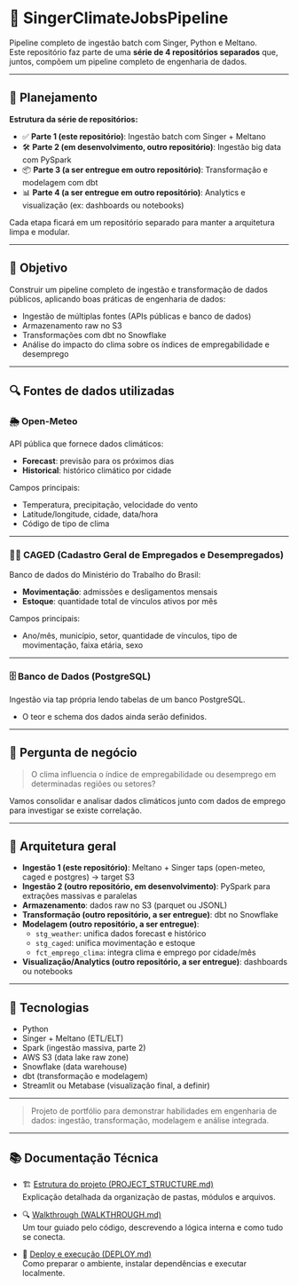 # 🚀 SingerClimateJobsPipeline
Pipeline completo de ingestão batch com Singer, Python e Meltano.  
Este repositório faz parte de uma **série de 4 repositórios separados** que, juntos, compõem um pipeline completo de engenharia de dados.

---

## 📝 Planejamento

**Estrutura da série de repositórios:**

- ✅ **Parte 1 (este repositório)**: Ingestão batch com Singer + Meltano
- 🛠 **Parte 2 (em desenvolvimento, outro repositório)**: Ingestão big data com PySpark
- 📦 **Parte 3 (a ser entregue em outro repositório)**: Transformação e modelagem com dbt
- 📊 **Parte 4 (a ser entregue em outro repositório)**: Analytics e visualização (ex: dashboards ou notebooks)

Cada etapa ficará em um repositório separado para manter a arquitetura limpa e modular.

---

## 📌 Objetivo

Construir um pipeline completo de ingestão e transformação de dados públicos, aplicando boas práticas de engenharia de dados:
- Ingestão de múltiplas fontes (APIs públicas e banco de dados)
- Armazenamento raw no S3
- Transformações com dbt no Snowflake
- Análise do impacto do clima sobre os índices de empregabilidade e desemprego

---

## 🔍 Fontes de dados utilizadas

### 🌦️ Open-Meteo
API pública que fornece dados climáticos:
- **Forecast**: previsão para os próximos dias
- **Historical**: histórico climático por cidade

Campos principais:
- Temperatura, precipitação, velocidade do vento
- Latitude/longitude, cidade, data/hora
- Código de tipo de clima

---

### 🧑‍💼 CAGED (**Cadastro Geral de Empregados e Desempregados**)
Banco de dados do Ministério do Trabalho do Brasil:
- **Movimentação**: admissões e desligamentos mensais
- **Estoque**: quantidade total de vínculos ativos por mês

Campos principais:
- Ano/mês, município, setor, quantidade de vínculos, tipo de movimentação, faixa etária, sexo

---

### 🗄️ Banco de Dados (PostgreSQL)
Ingestão via tap própria lendo tabelas de um banco PostgreSQL.
- O teor e schema dos dados ainda serão definidos.

---

## 🧠 Pergunta de negócio

> O clima influencia o índice de empregabilidade ou desemprego em determinadas regiões ou setores?

Vamos consolidar e analisar dados climáticos junto com dados de emprego para investigar se existe correlação.

---

## 🧰 Arquitetura geral

- **Ingestão 1 (este repositório)**: Meltano + Singer taps (open-meteo, caged e postgres) → target S3
- **Ingestão 2 (outro repositório, em desenvolvimento)**: PySpark para extrações massivas e paralelas
- **Armazenamento**: dados raw no S3 (parquet ou JSONL)
- **Transformação (outro repositório, a ser entregue)**: dbt no Snowflake
- **Modelagem (outro repositório, a ser entregue)**:
  - `stg_weather`: unifica dados forecast e histórico
  - `stg_caged`: unifica movimentação e estoque
  - `fct_emprego_clima`: integra clima e emprego por cidade/mês
- **Visualização/Analytics (outro repositório, a ser entregue)**: dashboards ou notebooks

---

## 🧪 Tecnologias

- Python
- Singer + Meltano (ETL/ELT)
- Spark (ingestão massiva, parte 2)
- AWS S3 (data lake raw zone)
- Snowflake (data warehouse)
- dbt (transformação e modelagem)
- Streamlit ou Metabase (visualização final, a definir)

---

> Projeto de portfólio para demonstrar habilidades em engenharia de dados: ingestão, transformação, modelagem e análise integrada.

---

## 📚 Documentação Técnica

- 🏗️ [Estrutura do projeto (PROJECT_STRUCTURE.md)](docs/PROJECT_STRUCTURE.md)  
  Explicação detalhada da organização de pastas, módulos e arquivos.

- 🔍 [Walkthrough (WALKTHROUGH.md)](docs/WALKTHROUGH.md)  
  Um tour guiado pelo código, descrevendo a lógica interna e como tudo se conecta.

- 🚀 [Deploy e execução (DEPLOY.md)](docs/DEPLOY.md)  
  Como preparar o ambiente, instalar dependências e executar localmente.
